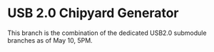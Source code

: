 # USB 2.0 Chipyard Generator

This branch is the combination of the dedicated USB2.0 submodule branches as of May 10, 5PM.